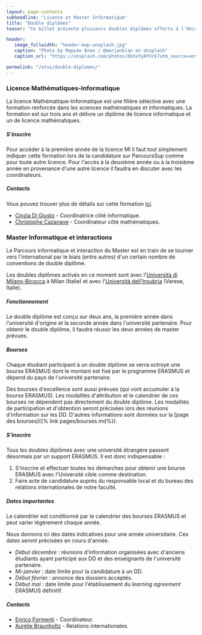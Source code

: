 ```yaml
---
layout: page-contents
subheadline: "Licence et Master Informatique"
title: "Double diplômes"
teaser: "Ce billet présente plusieurs doubles diplômes offerts à l'Université Côte d'Azur, la double licence Mathématiques-Informatique et les double masters avec des universités italiennes (Milan et Varese) proposés dans le parcours Informatique et Interactions."

header:
   image_fullwidth: "header-map-unsplash.jpg"
   caption: "Photo by Марьян Блан | @marjanblan on Unsplash"
   caption_url: "https://unsplash.com/photos/6bXvYyAYVrE?utm_source=unsplash&utm_medium=referral&utm_content=creditShareLink"

permalink: "/etus/double-diplomes/"
---
```


### Licence Mathématiques-Informatique ###

La licence Mathématique-Informatique est une filière sélective avec une formation renforcée dans les sciences mathématiques et informatiques. La formation est sur trois ans et délivre un diplôme de licence informatique et un de licence mathématiques.

##### S'inscrire
Pour accéder à la première année de la licence MI il faut tout simplement indiquer cette formation lors de la candidature sur ParcoursSup comme pour toute autre licence.
Pour l'accès à la deuxième année ou à la troisième année en provenance d'une autre licence il faudra en discuter avec les coordinateurs.

##### Contacts

Vous pouvez trouver plus de détails sur cette formation [ici](https://math.unice.fr/pageslicence/licence-1-double-diplôme-math-info.html).

- [Cinzia Di Giusto](mailto:cinzia.digiusto@univ-cotedazur.fr) - Coordinatrice côté informatique.
- [Christophe Cazanave](mailto:Christophe.Cazanave@univ-cotedazur.fr) - Coordinateur côté mathématiques.

### Master Informatique et interactions ###

Le Parcours informatique et interaction du Master est en train de se tourner vers l'international par le biais (entre autres) d'un certain nombre de conventions de double diplôme.

Les doubles diplômes activés en ce moment sont avec l'[Università di Milano-Bicocca](https://www.disco.unimib.it/it/node/454) à Milan (Italie) et avec l'[Università dell'Insubria](https://www.uninsubria.it/ugov/degree/4726) (Varese, Italie).

##### Fonctionnement

Le double diplôme est conçu sur deux ans, la première année dans l'université d'origine et la seconde année dans l'université partenaire.
Pour obtenir le double diplôme, il faudra réussir les deux années de master prévues.

##### Bourses
Chaque étudiant participant à un double diplôme se verra octroyé une bourse ERASMUS dont le montant est fixé par le programme ERASMUS et dépend du pays de l'université partenaire.

Des bourses d'excellence sont aussi prévues (qui vont accumuler à la bourse ERASMUS).
Les modalités d'attribution et le calendrier de ces bourses ne dépendent pas directement du double diplôme.
Les modalités de participation et d'obtention seront précisées lors des réunions d'information sur les DD.
D'autres informations sont données sur la [page des bourses]({% link pages/bourses.md%}).

##### S'inscrire

Tous les doubles diplômes avec une université étrangère passent désormais par un support ERASMUS.
Il est donc indispensable :
1. S'inscrire et effectuer toutes les démarches pour obtenir une bourse ERASMUS avec l'Université cible comme destination.
2. Faire acte de candidature auprès du responsable local et du bureau des relations internationales de notre faculté.




##### Dates importantes

Le calendrier est conditionné par le calendrier des bourses ERASMUS et peut varier légèrement chaque année.

Nous donnons ici des dates indicatives pour une année universitaire.
Ces dates seront précisées en cours d'année.

- *Début décembre* : réunions d'information organisées avec d'anciens étudiants ayant participé aux DD et des enseignants de l'université partenaire.
- *Mi-janvier* : date limite pour la candidature à un DD.
- *Début février* : annonce des dossiers acceptés.
- *Début mai* : date limite pour l'établissement du *learning agreement* ERASMUS définitif.

##### Contacts

- [Enrico Formenti](mailto:enrico.formenti@univ-cotedazur.fr) - Coordinateur.
- [Aurélie Braunholtz](mailto:aurelie.braunholz@univ-cotedazur.fr) - Relations internationales.
